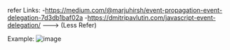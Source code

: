 refer Links:
-https://medium.com/@marjuhirsh/event-propagation-event-delegation-7d3db1baf02a
-https://dmitripavlutin.com/javascript-event-delegation/ ---> (Less Refer)

Example:
![image](https://github.com/user-attachments/assets/0ae3add6-a107-43a5-82bb-2e9e86b398ee)

